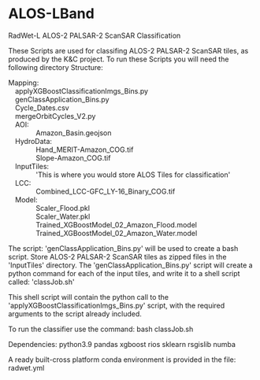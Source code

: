 # ALOS-LBand
RadWet-L ALOS-2 PALSAR-2 ScanSAR Classification 

These Scripts are used for classifing ALOS-2 PALSAR-2 ScanSAR tiles, as produced by the K&C project. To run these Scripts you will need the following directory Structure:

Mapping:
<br />&emsp;applyXGBoostClassificationImgs_Bins.py
<br />&emsp;genClassApplication_Bins.py
<br />&emsp;Cycle_Dates.csv
<br />&emsp;mergeOrbitCycles_V2.py
<br />&emsp;AOI:
<br />&emsp;&emsp;&emsp;&emsp;Amazon_Basin.geojson
<br />&emsp;HydroData:
<br />&emsp;&emsp;&emsp;&emsp;Hand_MERIT-Amazon_COG.tif
<br />&emsp;&emsp;&emsp;&emsp;Slope-Amazon_COG.tif
<br />&emsp;InputTiles:
<br />&emsp;&emsp;&emsp;&emsp;'This is where you would store ALOS Tiles for classification'
<br />&emsp;LCC:
<br />&emsp;&emsp;&emsp;&emsp;Combined_LCC-GFC_LY-16_Binary_COG.tif
<br />&emsp;Model:
<br />&emsp;&emsp;&emsp;&emsp;Scaler_Flood.pkl
<br />&emsp;&emsp;&emsp;&emsp;Scaler_Water.pkl
<br />&emsp;&emsp;&emsp;&emsp;Trained_XGBoostModel_02_Amazon_Flood.model
<br />&emsp;&emsp;&emsp;&emsp;Trained_XGBoostModel_02_Amazon_Water.model
		
The script: 'genClassApplication_Bins.py' will be used to create a bash script. Store ALOS-2 PALSAR-2 ScanSAR tiles as zipped files in the 'InputTiles' directory. The 'genClassApplication_Bins.py' script will create a python command for each of the input tiles, and write it to a shell script called: 'classJob.sh'

This shell script will contain the python call to the 'applyXGBoostClassificationImgs_Bins.py' script, with the required arguments to the script already included.

To run the classifier use the command: bash classJob.sh

Dependencies:
python3.9
pandas
xgboost
rios
sklearn
rsgislib
numba

A ready built-cross platform conda environment is provided in the file: radwet.yml








